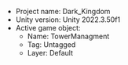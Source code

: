 <!-- UNITY CODE ASSIST INSTRUCTIONS START -->
- Project name: Dark_Kingdom
- Unity version: Unity 2022.3.50f1
- Active game object:
  - Name: TowerManagment
  - Tag: Untagged
  - Layer: Default
<!-- UNITY CODE ASSIST INSTRUCTIONS END -->